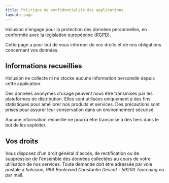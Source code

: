 ```yaml
---
title: Politique de confidentialité des applications
layout: page
---
```


Holusion s'engage pour la protection des données personnelles, en conformité avec la législation européenne ([RGPD](http://eur-lex.europa.eu/legal-content/FR/TXT/HTML/?uri=CELEX:32016R0679&from=EN)).

Cette page a pour but de vous informer de vos droits et de nos obligations concernant vos données.

## Informations recueillies

Holusion ne collecte ni ne stocke aucune information personelle depuis cette application.

Des données anonymes d'usage peuvent nous être transmises par les plateformes de distribution. Elles sont utilisées uniquement à des fins statistiques pour améliorer nos produits et services. Des précautions sont prises pour assurer leur conservation dans un environnement sécurisé.

Aucune information recueillie ne pourra être transmise à des tiers dans le but de les exploiter.

## Vos droits

Vous disposez d'un droit général d'accès, de rectification ou de suppression de l'ensemble des données collectées au cours de votre utilisation de nos services. Toute demande doit être adressée par voie postale à *holusion, 99A Boulevard Constantin Descat - 59200 Tourcoing* ou par <a style="cursor:pointer" onclick="displayContactForm()">mail</a>.
